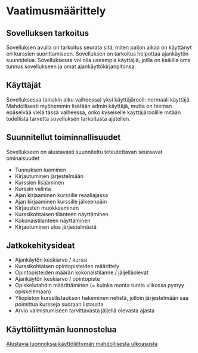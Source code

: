 # Vaatimusmäärittely

## Sovelluksen tarkoitus

Sovelluksen avulla on tarkoitus seurata sitä, miten paljon aikaa on käyttänyt eri kurssien suorittamiseen. Sovelluksen on tarkoitus helpottaa ajankäytön suunnitelua. Sovelluksessa voi olla useampia käyttäjiä, joilla on kaikilla oma tunnus sovellukseen ja omat ajankäyttökirjanpitonsa.

## Käyttäjät

Sovelluksessa (ainakin alku vaiheessa) yksi käyttäjärooli: normaali käyttäjä. Mahdollisesti myöhemmin lisätään admin käyttäjä, mutta on hieman epäselvää vielä tässä vaiheessa, onko kyseiselle käyttäjäroolille mitään todellista tarvetta sovelluksen tarkoitusta ajatellen.

## Suunnitellut toiminnallisuudet

Sovellukseen on alustavasti suunniteltu toteutettavan seuraavat ominaisuudet

- Tunnuksen luominen
- Kirjautuminen järjestelmään
- Kurssien lisääminen
- Kurssin valinta
- Ajan kirjaaminen kurssille reaaliajassa
- Ajan kirjaaminen kurssille jälkeenpäin
- Kirjausten muokkaaminen
- Kurssikohtaisen tilanteen näyttäminen
- Kokonaistilanteen näyttäminen
- Kirjautuminen ulos järjestelmästä

## Jatkokehitysideat

- Ajankäytön keskiarvo / kurssi
- Kurssikohtaisen opintopisteiden määrittely
- Opintopisteiden määrän kokonaistilanne / jäljelläolevat
- Ajankäytön keskiarvo / opintopiste
- Opiskelutahdin määrittäminen (= kuinka monta tuntia viikossa pystyy opiskelemaan)
- Yliopiston kurssilistauksen hakeminen netistä, jolloin järjestelmään saa poimittua kursseja suoraan listausta
- Arvio valmistumiseen tarvittavasta jäljellä olevasta ajasta

## Käyttöliittymän luonnostelua

[Alustavia luonnoksia käyttöliittymän mahdollisesta ulkoasusta](./kayttoliittymaluonnos.md)
